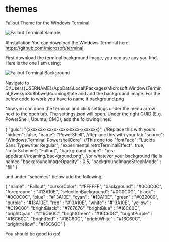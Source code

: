 # themes
Fallout Theme for the Windows Terminal

![Fallout Terminal Sample](https://github.com/Lukasedv/themes/blob/master/animation.gif)

#Installation
You can download the Windows Terminal here: https://github.com/microsoft/terminal

First download the terminal background image, you can use any you find. Here is the one I am using: 

![Fallout Terminal Background](https://github.com/Lukasedv/themes/blob/master/background.png)

Navigate to C:\Users\{USERNAME}\AppData\Local\Packages\Microsoft.WindowsTerminal_8wekyb3d8bbwe\RoamingState and add the background image. For the below code to work you have to name it background.png

Now you can open the terminal and click settings under the menu arrow next to the open tab. The settings.json will open. Under the right GUID (E.g. PowerShell, Ubuntu, CMD), add the following lines:                

{
    "guid": "{xxxxxxx-xxxx-xxxx-xxxx-xxxxxxx}", //Replace this with yours
    "hidden": false,
    "name": "PowerShell", //Replace this with your tab
    "source": "Windows.Terminal.PowershellCore", //This one too
    "fontFace": "Lucida Sans Typewriter Regular",
    "experimental.retroTerminalEffect": true,
    "colorScheme": "Fallout",
    "backgroundImage" : "ms-appdata:///roaming/background.png", //or whatever your background file is named
    "backgroundImageOpacity" : 0.5,
    "backgroundImageStrechMode" : "fill"
}

and under "schemes" below add the following:

{
    "name" : "Fallout",
    "cursorColor": "#FFFFFF",
    "background" : "#0C0C0C",
    "foreground" : "#13A10E",
    "selectionBackground": "#0C0C0C",
    "black" : "#0C0C0C",
    "blue" : "#13A10E",
    "cyan" : "#13A10E",
    "green" : "#022000",
    "purple" : "#13A10E",
    "red" : "#13A10E",
    "white" : "#13A10E",
    "yellow" : "#C19C00",
    "brightBlack" : "#767676",
    "brightBlue" : "#16C60C",
    "brightCyan" : "#16C60C",
    "brightGreen" : "#16C60C",
    "brightPurple" : "#16C60C",
    "brightRed" : "#16C60C",
    "brightWhite" : "#16C60C",
    "brightYellow" : "#16C60C"
}
        
You should be good to go!
